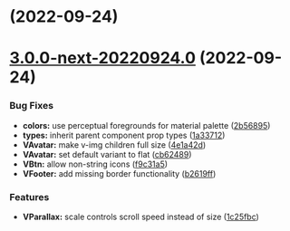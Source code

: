 # [](https://github.com/vuetifyjs/vuetify/compare/v3.0.0-next-20220924.0...v) (2022-09-24)



# [3.0.0-next-20220924.0](https://github.com/vuetifyjs/vuetify/compare/v3.0.0-beta.11...v3.0.0-next-20220924.0) (2022-09-24)


### Bug Fixes

* **colors:** use perceptual foregrounds for material palette ([2b56895](https://github.com/vuetifyjs/vuetify/commit/2b56895af08f1ccc0aea2013dfaf84add7930cc6))
* **types:** inherit parent component prop types ([1a33712](https://github.com/vuetifyjs/vuetify/commit/1a3371236eaf3893e038af87184e3501e2d9ec22))
* **VAvatar:** make v-img children full size ([4e1a42d](https://github.com/vuetifyjs/vuetify/commit/4e1a42de8012d136fda663d161b45594c7e472db))
* **VAvatar:** set default variant to flat ([cb62489](https://github.com/vuetifyjs/vuetify/commit/cb624890bb46659d413792433d1f80463320ce3f))
* **VBtn:** allow non-string icons ([f9c31a5](https://github.com/vuetifyjs/vuetify/commit/f9c31a5e84618ab29961179e672f66b9f864ed2c))
* **VFooter:** add missing border functionality ([b2619ff](https://github.com/vuetifyjs/vuetify/commit/b2619ff51fdf91a3f1fe84b49d169a76fe00cc70))


### Features

* **VParallax:** scale controls scroll speed instead of size ([1c25fbc](https://github.com/vuetifyjs/vuetify/commit/1c25fbcc803acb4257e2c1a7dddc1245ec6306e8))



